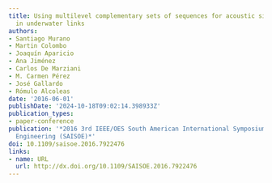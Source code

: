 ```yaml
---
title: Using multilevel complementary sets of sequences for acoustic signals emission
  in underwater links
authors:
- Santiago Murano
- Martin Colombo
- Joaquín Aparicio
- Ana Jiménez
- Carlos De Marziani
- M. Carmen Pérez
- José Gallardo
- Rómulo Alcoleas
date: '2016-06-01'
publishDate: '2024-10-18T09:02:14.398933Z'
publication_types:
- paper-conference
publication: '*2016 3rd IEEE/OES South American International Symposium on Oceanic
  Engineering (SAISOE)*'
doi: 10.1109/saisoe.2016.7922476
links:
- name: URL
  url: http://dx.doi.org/10.1109/SAISOE.2016.7922476
---
```


